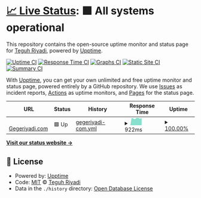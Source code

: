 # [📈 Live Status](https://gegeriyadi.github.io/server-uptime-monitoring): <!--live status--> **🟩 All systems operational**

This repository contains the open-source uptime monitor and status page for [Teguh Riyadi](https://gegeriyadi.com), powered by [Upptime](https://github.com/upptime/upptime).

[![Uptime CI](https://github.com/gegeriyadi/server-uptime-monitoring/workflows/Uptime%20CI/badge.svg)](https://github.com/gegeriyadi/server-uptime-monitoring/actions?query=workflow%3A%22Uptime+CI%22)
[![Response Time CI](https://github.com/gegeriyadi/server-uptime-monitoring/workflows/Response%20Time%20CI/badge.svg)](https://github.com/gegeriyadi/server-uptime-monitoring/actions?query=workflow%3A%22Response+Time+CI%22)
[![Graphs CI](https://github.com/gegeriyadi/server-uptime-monitoring/workflows/Graphs%20CI/badge.svg)](https://github.com/gegeriyadi/server-uptime-monitoring/actions?query=workflow%3A%22Graphs+CI%22)
[![Static Site CI](https://github.com/gegeriyadi/server-uptime-monitoring/workflows/Static%20Site%20CI/badge.svg)](https://github.com/gegeriyadi/server-uptime-monitoring/actions?query=workflow%3A%22Static+Site+CI%22)
[![Summary CI](https://github.com/gegeriyadi/server-uptime-monitoring/workflows/Summary%20CI/badge.svg)](https://github.com/gegeriyadi/server-uptime-monitoring/actions?query=workflow%3A%22Summary+CI%22)

With [Upptime](https://upptime.js.org), you can get your own unlimited and free uptime monitor and status page, powered entirely by a GitHub repository. We use [Issues](https://github.com/gegeriyadi/server-uptime-monitoring/issues) as incident reports, [Actions](https://github.com/gegeriyadi/server-uptime-monitoring/actions) as uptime monitors, and [Pages](https://gegeriyadi.github.io/server-uptime-monitoring) for the status page.

<!--start: status pages-->
<!-- This summary is generated by Upptime (https://github.com/upptime/upptime) -->
<!-- Do not edit this manually, your changes will be overwritten -->
<!-- prettier-ignore -->
| URL | Status | History | Response Time | Uptime |
| --- | ------ | ------- | ------------- | ------ |
| <img alt="" src="https://favicons.githubusercontent.com/gegeriyadi.com" height="13"> [Gegeriyadi.com](https://gegeriyadi.com) | 🟩 Up | [gegeriyadi-com.yml](https://github.com/gegeriyadi/server-uptime-monitoring/commits/HEAD/history/gegeriyadi-com.yml) | <details><summary><img alt="Response time graph" src="./graphs/gegeriyadi-com/response-time-week.png" height="20"> 922ms</summary><br><a href="https://gegeriyadi.github.io/server-uptime-monitoring/history/gegeriyadi-com"><img alt="Response time 926" src="https://img.shields.io/endpoint?url=https%3A%2F%2Fraw.githubusercontent.com%2Fgegeriyadi%2Fserver-uptime-monitoring%2FHEAD%2Fapi%2Fgegeriyadi-com%2Fresponse-time.json"></a><br><a href="https://gegeriyadi.github.io/server-uptime-monitoring/history/gegeriyadi-com"><img alt="24-hour response time 966" src="https://img.shields.io/endpoint?url=https%3A%2F%2Fraw.githubusercontent.com%2Fgegeriyadi%2Fserver-uptime-monitoring%2FHEAD%2Fapi%2Fgegeriyadi-com%2Fresponse-time-day.json"></a><br><a href="https://gegeriyadi.github.io/server-uptime-monitoring/history/gegeriyadi-com"><img alt="7-day response time 922" src="https://img.shields.io/endpoint?url=https%3A%2F%2Fraw.githubusercontent.com%2Fgegeriyadi%2Fserver-uptime-monitoring%2FHEAD%2Fapi%2Fgegeriyadi-com%2Fresponse-time-week.json"></a><br><a href="https://gegeriyadi.github.io/server-uptime-monitoring/history/gegeriyadi-com"><img alt="30-day response time 926" src="https://img.shields.io/endpoint?url=https%3A%2F%2Fraw.githubusercontent.com%2Fgegeriyadi%2Fserver-uptime-monitoring%2FHEAD%2Fapi%2Fgegeriyadi-com%2Fresponse-time-month.json"></a><br><a href="https://gegeriyadi.github.io/server-uptime-monitoring/history/gegeriyadi-com"><img alt="1-year response time 926" src="https://img.shields.io/endpoint?url=https%3A%2F%2Fraw.githubusercontent.com%2Fgegeriyadi%2Fserver-uptime-monitoring%2FHEAD%2Fapi%2Fgegeriyadi-com%2Fresponse-time-year.json"></a></details> | <details><summary><a href="https://gegeriyadi.github.io/server-uptime-monitoring/history/gegeriyadi-com">100.00%</a></summary><a href="https://gegeriyadi.github.io/server-uptime-monitoring/history/gegeriyadi-com"><img alt="All-time uptime 100.00%" src="https://img.shields.io/endpoint?url=https%3A%2F%2Fraw.githubusercontent.com%2Fgegeriyadi%2Fserver-uptime-monitoring%2FHEAD%2Fapi%2Fgegeriyadi-com%2Fuptime.json"></a><br><a href="https://gegeriyadi.github.io/server-uptime-monitoring/history/gegeriyadi-com"><img alt="24-hour uptime 100.00%" src="https://img.shields.io/endpoint?url=https%3A%2F%2Fraw.githubusercontent.com%2Fgegeriyadi%2Fserver-uptime-monitoring%2FHEAD%2Fapi%2Fgegeriyadi-com%2Fuptime-day.json"></a><br><a href="https://gegeriyadi.github.io/server-uptime-monitoring/history/gegeriyadi-com"><img alt="7-day uptime 100.00%" src="https://img.shields.io/endpoint?url=https%3A%2F%2Fraw.githubusercontent.com%2Fgegeriyadi%2Fserver-uptime-monitoring%2FHEAD%2Fapi%2Fgegeriyadi-com%2Fuptime-week.json"></a><br><a href="https://gegeriyadi.github.io/server-uptime-monitoring/history/gegeriyadi-com"><img alt="30-day uptime 100.00%" src="https://img.shields.io/endpoint?url=https%3A%2F%2Fraw.githubusercontent.com%2Fgegeriyadi%2Fserver-uptime-monitoring%2FHEAD%2Fapi%2Fgegeriyadi-com%2Fuptime-month.json"></a><br><a href="https://gegeriyadi.github.io/server-uptime-monitoring/history/gegeriyadi-com"><img alt="1-year uptime 100.00%" src="https://img.shields.io/endpoint?url=https%3A%2F%2Fraw.githubusercontent.com%2Fgegeriyadi%2Fserver-uptime-monitoring%2FHEAD%2Fapi%2Fgegeriyadi-com%2Fuptime-year.json"></a></details>

<!--end: status pages-->

[**Visit our status website →**](https://gegeriyadi.github.io/server-uptime-monitoring)

## 📄 License

- Powered by: [Upptime](https://github.com/upptime/upptime)
- Code: [MIT](./LICENSE) © [Teguh Riyadi](https://gegeriyadi.com)
- Data in the `./history` directory: [Open Database License](https://opendatacommons.org/licenses/odbl/1-0/)
